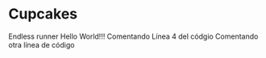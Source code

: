 # Cupcakes
Endless runner
Hello World!!!
Comentando Línea 4 del códgio
Comentando otra línea de código
